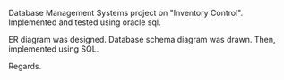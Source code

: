 
Database Management Systems project on "Inventory Control". Implemented and tested using oracle sql.

ER diagram was designed. Database schema diagram was drawn. Then, implemented using SQL.

Regards.
